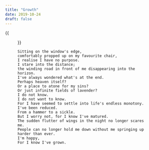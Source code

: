 ```yaml
---
title: "Growth"
date: 2019-10-24
draft: false
---
```


{{<figure src="/img/poems/growth.jpg">}}

    Sitting on the window's edge,
    comfortably propped up on my favourite chair,
    I realise I have no purpose.
    I stare into the distance;
    the winding road in front of me disappearing into the horizon.
    I've always wondered what's at the end.
    Perhaps heaven itself?
    Or a place to atone for my sins?
    Or just infinite fields of lavender?
    I do not know.
    I do not want to know.
    For I have seemed to settle into life's endless monotony.
    I've been reduced.
    From a hammer to a sickle.
    But I worry not, for I know I've matured.
    The sudden flutter of wings in the night no longer scares me.
    People can no longer hold me down without me springing up harder than ever.
    I'm happy,
    For I know I've grown.
